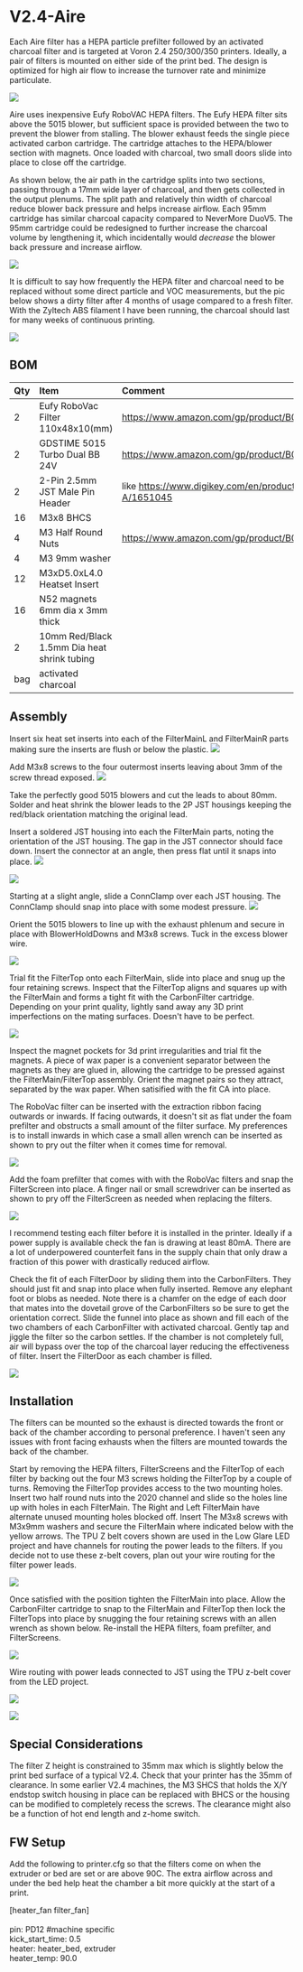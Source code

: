 # V2.4-Aire #
Each Aire filter has a HEPA particle prefilter followed by an activated charcoal filter and is targeted at Voron 2.4 250/300/350 printers. Ideally, a pair of filters is mounted on either side of the print bed. The design is optimized for high air flow to increase the turnover rate and minimize particulate. <br>

![](./images/PXL_20240910_233532594a.jpg?raw=true)

Aire uses inexpensive Eufy RoboVAC HEPA filters.  The Eufy HEPA filter sits above the 5015 blower, but sufficient space is provided between the two to prevent the blower from stalling.  The blower exhaust feeds the single piece activated carbon cartridge.  The cartridge attaches to the HEPA/blower section with magnets. Once loaded with charcoal, two small doors slide into place to close off the cartridge. 

As shown below, the air path in the cartridge splits into two sections, passing through a 17mm wide layer of charcoal,  and then gets collected in the output plenums.  The split path and relatively thin width of charcoal reduce blower back pressure and helps increase airflow.  Each 95mm cartridge has similar charcoal capacity compared to NeverMore DuoV5.  The 95mm cartridge could be redesigned to further increase the charcoal volume by lengthening it, which incidentally would *decrease* the blower back pressure and increase airflow.

![](./images/AirFlow.jpg?raw=true)

It is difficult to say how frequently the HEPA filter and charcoal need to be replaced without some direct particle and VOC measurements, but the pic below shows a dirty filter after 4 months of usage compared to a fresh filter. With the Zyltech ABS filament I have been running, the charcoal should last for many weeks of continuous printing.

![](./images/PXL_20240912_020730545b.jpg?raw=true)




## BOM ##
| Qty        | Item           | Comment |
|:------------- |:------------- |:----- |
|2           | Eufy RoboVac Filter 110x48x10(mm)| https://www.amazon.com/gp/product/B07F5XK5WN/ref=ppx_yo_dt_b_search_asin_title  |
|2           |GDSTIME 5015 Turbo Dual BB 24V  | https://www.amazon.com/gp/product/B0B1V6JTB8/ref=ppx_yo_dt_b_search_asin_title  |
|2      | 2-Pin 2.5mm JST Male Pin Header | like https://www.digikey.com/en/products/detail/jst-sales-america-inc./B2B-XH-A/1651045 |
| 16  | M3x8 BHCS |  |
|4|M3 Half Round Nuts|https://www.amazon.com/gp/product/B08YNFGYNH/ref=ppx_yo_dt_b_search_asin_title|
| 4 | M3 9mm washer |    |
| 12 |  M3xD5.0xL4.0 Heatset Insert | |
| 16 | N52 magnets 6mm dia x 3mm thick| | 
| 2  | 10mm Red/Black 1.5mm Dia heat shrink tubing| |
| bag | activated charcoal | |

## Assembly ##

Insert six heat set inserts into each of the FilterMainL and FilterMainR parts making sure the inserts are flush or below the plastic.
![](./images/Inserts.jpg?raw=true)

Add M3x8 screws to the four outermost inserts leaving about 3mm of the screw thread exposed.
![](./images/Screws.jpg?raw=true)

Take the perfectly good 5015 blowers and cut the leads to about 80mm.  Solder and heat shrink the blower leads to the 2P JST housings keeping the red/black orientation matching the original lead.

Insert a soldered JST housing into each the FilterMain parts, noting the orientation of the JST housing. The gap in the JST connector should face down.  Insert the connector at an angle, then press flat until it snaps into place. 
![](./images/Insert_JST.jpg?raw=true)

![](./images/JST_Orientation.jpg?raw=true)

Starting at a slight angle, slide a ConnClamp over each JST housing.  The ConnClamp should snap into place with some modest pressure.
![](./images/InsertRetainer1.jpg?raw=true)

Orient the 5015 blowers to line up with the exhaust phlenum and secure in place with BlowerHoldDowns and M3x8 screws.  Tuck in the excess blower wire.

![](./images/HoldDowns.jpg?raw=true)

Trial fit the FilterTop onto each FilterMain, slide into place and snug up the four retaining screws.  Inspect that the FilterTop aligns and squares up with the FilterMain and forms a tight fit with the CarbonFilter cartridge. Depending on your print quality, lightly sand away any 3D print imperfections on the mating surfaces.  Doesn't have to be perfect.  

![](./images/AttachTop.jpg?raw=true)

Inspect the magnet pockets for 3d print irregularities and trial fit the magnets.   A piece of wax paper is a convenient separator between the magnets as they are glued in, allowing the cartridge to be pressed against the FilterMain/FilterTop assembly. Orient the magnet pairs so they attract, separated by the wax paper. When satisified with the fit CA into place.  
  
The RoboVac filter can be inserted with the extraction ribbon facing outwards or inwards.  If facing outwards, it doesn't sit as flat under the foam prefilter and obstructs a small amount of the filter surface.  My preferences is to install inwards in which case a small allen wrench can be inserted as shown to pry out the filter when it comes time for removal.

![](./images/InsertFilterTab.jpg?raw=true)

Add the foam prefilter that comes with with the RoboVac filters and snap the FilterScreen into place.  A  finger nail or small screwdriver can be inserted as shown to pry off the FilterScreen as needed when replacing the filters.

![](./images/InsertFilterScreen.jpg?raw=true)

I recommend testing each filter before it is installed in the printer.  Ideally if a power supply is available check the fan is drawing at least 80mA.  There are a lot of underpowered counterfeit fans in the supply chain that only draw a fraction of this power with drastically reduced airflow.

Check the fit of each FilterDoor by sliding them into the CarbonFilters.  They should just fit and snap into place when fully inserted. Remove any elephant foot or blobs as needed. Note there is a chamfer on the edge of each door that mates into the dovetail grove of the CarbonFilters so be sure to get the orientation correct. Slide the funnel into place as shown and fill each of the two chambers of each CarbonFilter with activated charcoal. Gently tap and jiggle the filter so the carbon settles.  If the chamber is not completely full, air will bypass over the top of the charcoal layer reducing the effectiveness of filter.  Insert the FilterDoor as each chamber is filled.

![](./images/PXL_20241231_004722283a.jpg?raw=true)

## Installation ##

The filters can be mounted so the exhaust is directed towards the front or back of the chamber according to personal preference.  I haven't seen any issues with front facing exhausts when the filters are mounted towards the back of the chamber.

Start by removing the HEPA filters, FilterScreens and the FilterTop of each filter by backing out the four M3 screws holding the FilterTop by a couple of turns.  Removing the FilterTop provides access to the two mounting holes.  Insert two half round nuts into the 2020 channel and slide so the holes line up with holes in each FilterMain.  The Right and Left FilterMain have alternate unused mounting holes blocked off. Insert The M3x8 screws with M3x9mm washers and secure the FilterMain where indicated below with the yellow arrows.  The TPU Z belt covers shown are used in the Low Glare LED project and have channels for routing the power leads to the filters.  If you decide not to use these z-belt covers, plan out your wire routing for the filter power leads.

![](./images/PXL_20241231_002415320a.jpg?raw=true)


Once satisfied with the position tighten the FilterMain into place.    Allow the CarbonFilter cartridge to snap to the FilterMain and FilterTop then lock the FilterTops into place by snugging the four retaining screws with an allen wrench as shown below.  Re-install the HEPA filters, foam prefilter, and FilterScreens.


![](./images/PXL_20241231_003405013.MPa.jpg?raw=true)



Wire routing with power leads connected to JST using the TPU z-belt cover from the LED project.

![](./images/PXL_20241231_003657176a.jpg?raw=true)


![](./images/PXL_20241231_003556793a.jpg?raw=true)

## Special Considerations ##
The filter Z height is constrained to 35mm max which is slightly below the print bed surface of a typical V2.4.  Check that your printer has the 35mm of clearance.  In some earlier V2.4 machines, the M3 SHCS that holds the X/Y endstop switch housing in place can be replaced with BHCS or the housing can be modified to completely recess the screws.  The clearance might also be a function of hot end length and z-home switch.<br>

## FW Setup ##
Add the following to printer.cfg so that the filters come on when the extruder or bed are set or are above 90C.  The extra airflow across and under the bed help heat the chamber a bit more quickly at the start of a print.

 [heater_fan filter_fan]<br>
<br>
  pin: PD12  #machine specific<br>
  kick_start_time: 0.5<br>
  heater: heater_bed, extruder<br>
  heater_temp: 90.0<br>



















